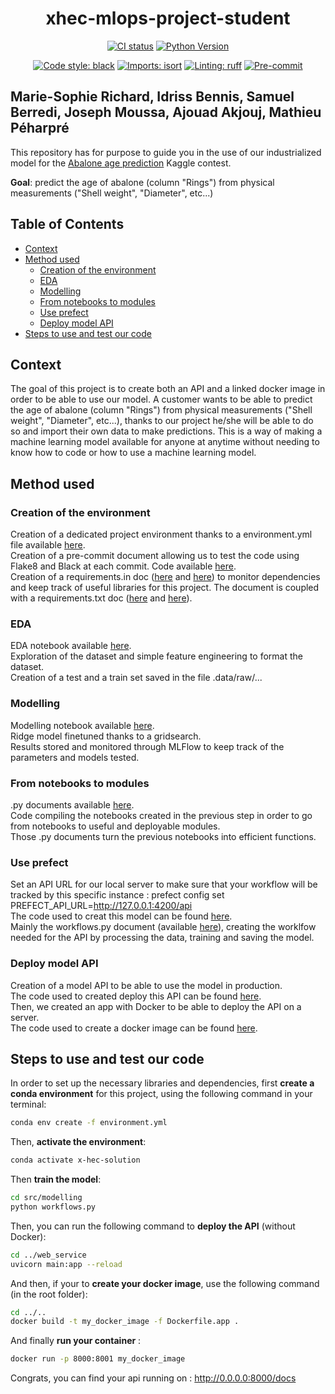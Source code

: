 <div align="center">

# xhec-mlops-project-student

[![CI status](https://github.com/artefactory/xhec-mlops-project-student/actions/workflows/ci.yaml/badge.svg)](https://github.com/artefactory/xhec-mlops-project-student/actions/workflows/ci.yaml?query=branch%3Amaster)
[![Python Version](https://img.shields.io/badge/python-3.9%20%7C%203.10-blue.svg)]()

[![Code style: black](https://img.shields.io/badge/code%20style-black-000000.svg)](https://github.com/psf/black)
[![Imports: isort](https://img.shields.io/badge/%20imports-isort-%231674b1?style=flat&labelColor=ef8336)](https://pycqa.github.io/isort/)
[![Linting: ruff](https://img.shields.io/endpoint?url=https://raw.githubusercontent.com/charliermarsh/ruff/main/assets/badge/v2.json)](https://github.com/astral-sh/ruff)
[![Pre-commit](https://img.shields.io/badge/pre--commit-enabled-informational?logo=pre-commit&logoColor=white)](https://github.com/artefactory/xhec-mlops-project-student/blob/main/.pre-commit-config.yaml)
</div>

## Marie-Sophie Richard, Idriss Bennis, Samuel Berredi, Joseph Moussa, Ajouad Akjouj, Mathieu Péharpré

This repository has for purpose to guide you in the use of our industrialized model for the [Abalone age prediction](https://www.kaggle.com/datasets/rodolfomendes/abalone-dataset) Kaggle contest.

**Goal**: predict the age of abalone (column "Rings") from physical measurements ("Shell weight", "Diameter", etc...)


## Table of Contents

- [Context](#context)
- [Method used](#method-used)
  - [Creation of the environment](#creation-of-the-environment)
  - [EDA](#eda)
  - [Modelling](#modelling)
  - [From notebooks to modules](#from-notebooks-to-modules)
  - [Use prefect](#use-prefect)
  - [Deploy model API](#deploy-model-API)
- [Steps to use and test our code](#steps-to-use-and-test-our-code)

## Context 
The goal of this project is to create both an API and a linked docker image in order to be able to use our model.
A customer wants to be able to predict the age of abalone (column "Rings") from physical measurements ("Shell weight", "Diameter", etc...), thanks to our project he/she will be able to do so and import their own data to make predictions.
This is a way of making a machine learning model available for anyone at anytime without needing to know how to code or how to use a machine learning model.

## Method used 
### Creation of the environment
Creation of a dedicated project environment thanks to a environment.yml file available [here](./environment.yml).  
Creation of a pre-commit document allowing us to test the code using Flake8 and Black at each commit. Code available [here](.pre-commit-config.yaml).  
Creation of a requirements.in doc ([here](./requirements.in) and [here](./requirements-dev.in)) to monitor dependencies and keep track of useful libraries for this project. The document is coupled with a requirements.txt doc ([here](./requirements.txt) and [here](./requirements-dev.txt)).  

### EDA
EDA notebook available [here](./notebooks/eda.ipynb).  
Exploration of the dataset and simple feature engineering to format the dataset.   
Creation of a test and a train set saved in the file .data/raw/...  

### Modelling
Modelling notebook available [here](./notebooks/modelling.ipynb).  
Ridge model finetuned thanks to a gridsearch.   
Results stored and monitored through MLFlow to keep track of the parameters and models tested.  

### From notebooks to modules 
.py documents available [here](./src/modelling).  
Code compiling the notebooks created in the previous step in order to go from notebooks to useful and deployable modules.  
Those .py documents turn the previous notebooks into efficient functions.

### Use prefect
Set an API URL for our local server to make sure that your workflow will be tracked by this specific instance :
prefect config set PREFECT_API_URL=http://127.0.0.1:4200/api  
The code used to creat this model can be found [here](./src/modelling).   
Mainly the workflows.py document (available [here](./src/modelling/workflows.py)), creating the worklfow needed for the API by processing the data, training and saving the model.

### Deploy model API
Creation of a model API to be able to use the model in production.  
The code used to created deploy this API can be found [here](./src/web-service).  
Then, we created an app with Docker to be able to deploy the API on a server.  
The code used to create a docker image can be found [here](./Dockerfile.app).

## Steps to use and test our code

In order to set up the necessary libraries and dependencies, first **create a conda environment** for this project, using the following command in your terminal:

```bash
conda env create -f environment.yml
```

Then, **activate the environment**:

```bash
conda activate x-hec-solution
```

Then **train the model**:

```bash
cd src/modelling
python workflows.py
```

Then, you can run the following command to **deploy the API** (without Docker):

```bash
cd ../web_service
uvicorn main:app --reload
```

And then, if your to **create your docker image**, use the following command (in the root folder):

```bash
cd ../..
docker build -t my_docker_image -f Dockerfile.app .
```

And finally **run your container** :

```bash
docker run -p 8000:8001 my_docker_image
```

Congrats, you can find your api running on : http://0.0.0.0:8000/docs

